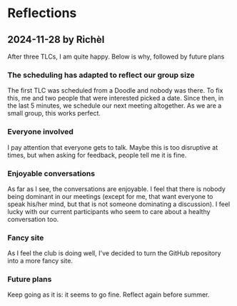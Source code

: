 # Reflections

## 2024-11-28 by Richèl

After three TLCs, I am quite happy.
Below is why, followed by future plans

### The scheduling has adapted to reflect our group size

The first TLC was scheduled from a Doodle
and nobody was there.
To fix this, me and two people that were interested
picked a date.
Since then, in the last 5 minutes, we schedule our next meeting
altogether. As we are a small group, this works perfect.

### Everyone involved

I pay attention that everyone gets to talk.
Maybe this is too disruptive at times,
but when asking for feedback, people
tell me it is fine.

### Enjoyable conversations

As far as I see, the conversations are enjoyable.
I feel that there is nobody being dominant in our
meetings (except for me, that want everyone to speak his/her
mind, but that is not someone dominating a discussion).
I feel lucky with our current participants who
seem to care about a healthy conversation too.

### Fancy site

As I feel the club is doing well,
I've decided to turn the GitHub
repository into a more fancy site.

### Future plans

Keep going as it is: it seems to go fine.
Reflect again before summer.
